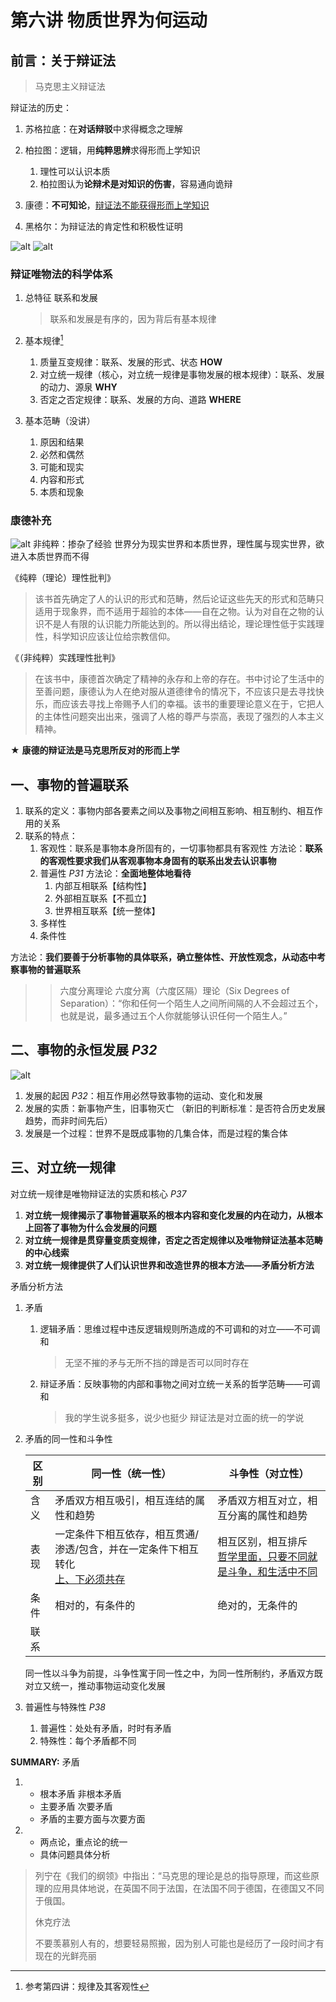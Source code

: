 # 第六讲 物质世界为何运动

## 前言：关于辩证法

> 马克思主义辩证法

辩证法的历史：

1. 苏格拉底：在**对话辩驳**中求得概念之理解
2. 柏拉图：逻辑，用**纯粹思辨**求得形而上学知识
   1. 理性可以认识本质
   2. 柏拉图认为**论辩术是对知识的伤害**，容易通向诡辩
3. 康德：**不可知论**，[辩证法不能获得形而上学知识](#康德补充)

4. 黑格尔：为辩证法的肯定性和积极性证明

![alt](assets/%E7%AC%AC%E5%85%AD%E8%AE%B2%20%E7%89%A9%E8%B4%A8%E4%B8%96%E7%95%8C%E4%B8%BA%E4%BD%95%E8%BF%90%E5%8A%A8/世界观.png)
![alt](assets/%E7%AC%AC%E5%85%AD%E8%AE%B2%20%E7%89%A9%E8%B4%A8%E4%B8%96%E7%95%8C%E4%B8%BA%E4%BD%95%E8%BF%90%E5%8A%A8/辩证唯物法的科学体系.png)

### 辩证唯物法的科学体系

1. 总特征
   联系和发展
   > 联系和发展是有序的，因为背后有基本规律

2. 基本规律[^规律]
   > [^规律]: 参考第四讲：规律及其客观性

   1. 质量互变规律：联系、发展的形式、状态 **HOW**
   2. 对立统一规律（核心，对立统一规律是事物发展的根本规律）：联系、发展的动力、源泉 **WHY**
   3. 否定之否定规律：联系、发展的方向、道路 **WHERE**
3. 基本范畴（没讲）
   1. 原因和结果
   2. 必然和偶然
   3. 可能和现实
   4. 内容和形式
   5. 本质和现象

### 康德补充

![alt](assets/%E7%AC%AC%E5%85%AD%E8%AE%B2%20%E7%89%A9%E8%B4%A8%E4%B8%96%E7%95%8C%E4%B8%BA%E4%BD%95%E8%BF%90%E5%8A%A8/理性.png)
非纯粹：掺杂了经验
世界分为现实世界和本质世界，理性属与现实世界，欲进入本质世界而不得

《纯粹（理论）理性批判》
> 该书首先确定了人的认识的形式和范畴，然后论证这些先天的形式和范畴只适用于现象界，而不适用于超验的本体——自在之物。认为对自在之物的认识不是人有限的认识能力所能达到的。所以得出结论，理论理性低于实践理性，科学知识应该让位给宗教信仰。

《（非纯粹）实践理性批判》
> 在该书中，康德首次确定了精神的永存和上帝的存在。书中讨论了生活中的至善问题，康德认为人在绝对服从道德律令的情况下，不应该只是去寻找快乐，而应该去寻找上帝赐予人们的幸福。该书的重要理论意义在于，它把人的主体性问题突出出来，强调了人格的尊严与崇高，表现了强烈的人本主义精神。

**★** **康德的辩证法是马克思所反对的形而上学**

## 一、事物的普遍联系

1. 联系的定义：事物内部各要素之间以及事物之间相互影响、相互制约、相互作用的关系
2. 联系的特点：
   1. 客观性：联系是事物本身所固有的，一切事物都具有客观性
      方法论：**联系的客观性要求我们从客观事物本身固有的联系出发去认识事物**
   2. 普遍性 *P31*
      方法论：**全面地整体地看待**
      1. 内部互相联系【结构性】
      2. 外部相互联系【不孤立】
      3. 世界相互联系【统一整体】
   3. 多样性
   4. 条件性

方法论：**我们要善于分析事物的具体联系，确立整体性、开放性观念，从动态中考察事物的普遍联系**

>> 六度分离理论 六度分离（六度区隔）理论（Six Degrees of Separation）：“你和任何一个陌生人之间所间隔的人不会超过五个，也就是说，最多通过五个人你就能够认识任何一个陌生人。”

## 二、事物的永恒发展 *P32*

![alt](assets/%E7%AC%AC%E5%85%AD%E8%AE%B2%20%E7%89%A9%E8%B4%A8%E4%B8%96%E7%95%8C%E4%B8%BA%E4%BD%95%E8%BF%90%E5%8A%A8/发展.png)

1. 发展的起因 *P32*：相互作用必然导致事物的运动、变化和发展
2. 发展的实质：新事物产生，旧事物灭亡 （新旧的判断标准：是否符合历史发展趋势，而非时间先后）
3. 发展是一个过程：世界不是既成事物的几集合体，而是过程的集合体

## 三、对立统一规律

对立统一规律是唯物辩证法的实质和核心 *P37*

1. **对立统一规律揭示了事物普遍联系的根本内容和变化发展的内在动力，从根本上回答了事物为什么会发展的问题**
2. **对立统一规律是贯穿量变质变规律，否定之否定规律以及唯物辩证法基本范畴的中心线索**
3. **对立统一规律提供了人们认识世界和改造世界的根本方法——矛盾分析方法**

矛盾分析方法

1. 矛盾
   1. 逻辑矛盾：思维过程中违反逻辑规则所造成的不可调和的对立——不可调和
      > 无坚不摧的矛与无所不挡的蹲是否可以同时存在
   2. 辩证矛盾：反映事物的内部和事物之间对立统一关系的哲学范畴——可调和
      > 我的学生说多挺多，说少也挺少
      > 辩证法是对立面的统一的学说

2. 矛盾的同一性和斗争性

    | 区别 | 同一性（统一性） | 斗争性（对立性） |
    | --- | --- | --- |
    | 含义 | 矛盾双方相互吸引，相互连结的属性和趋势 | 矛盾双方相互对立，相互分离的属性和趋势 |
    | 表现 | 一定条件下相互依存，相互贯通/渗透/包含，并在一定条件下相互转化</br><u>上、下必须共存</u> | 相互区别，相互排斥</br><u>哲学里面，只要不同就是斗争，和生活中不同</u> |
    | 条件 | 相对的，有条件的 | 绝对的，无条件的 |
    | 联系 | | |

    同一性以斗争为前提，斗争性寓于同一性之中，为同一性所制约，矛盾双方既对立又统一，推动事物运动变化发展

3. 普遍性与特殊性 *P38*
   1. 普遍性：处处有矛盾，时时有矛盾
   2. 特殊性：每个矛盾都不同

**SUMMARY:**
矛盾

1.
   - 根本矛盾 非根本矛盾
   - 主要矛盾 次要矛盾
   - 矛盾的主要方面与次要方面
2.
   - 两点论，重点论的统一
   - 具体问题具体分析
  
>
> 列宁在《我们的纲领》中指出：“马克思的理论是总的指导原理，而这些原理的应用具体地说，在英国不同于法国，在法国不同于德国，在德国又不同于俄国。
>
> 休克疗法
>
> 不要羡慕别人有的，想要轻易照搬，因为别人可能也是经历了一段时间才有现在的光鲜亮丽
